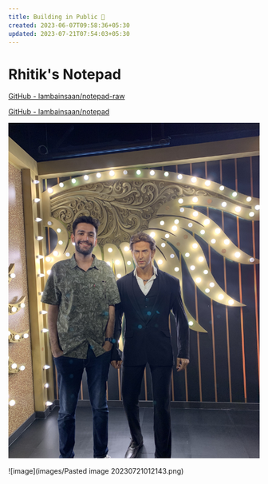 ```yaml
---
title: Building in Public 📢
created: 2023-06-07T09:58:36+05:30
updated: 2023-07-21T07:54:03+05:30
---
```


# Rhitik's Notepad

[GitHub - lambainsaan/notepad-raw](https://github.com/lambainsaan/notepad-raw)


[GitHub - lambainsaan/notepad](https://github.com/lambainsaan/notepad)


![drawing|400](images/rhitik.jpg)

![image](images/Pasted image 20230721012143.png)